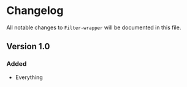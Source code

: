 # Changelog

All notable changes to `Filter-wrapper` will be documented in this file.

## Version 1.0

### Added
- Everything
